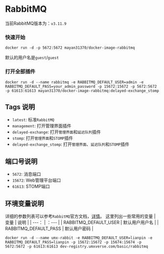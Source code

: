 # RabbitMQ
当前RabbitMQ版本为：`v3.11.9`
### 快速开始
```shell
docker run -d -p 5672:5672 mayan31370/docker-image-rabbitmq
```
默认的用户名是`guest`/`guest`
### 打开全部插件
```shell
docker run -d --name rabbitmq -e RABBITMQ_DEFAULT_USER=admin -e RABBITMQ_DEFAULT_PASS=your_admin_password -p 15672:15672 -p 5672:5672 -p 61613:61613 mayan31370/docker-image-rabbitmq:delayed-exchange_stomp
```

## Tags 说明
- `latest`: 标准`RabbitMQ`
- `management`: 打开管理界面插件
- `delayed-exchange`: 打开`管理界面`和`延迟队列`插件
- `stomp`: 打开`管理界面`和`STOMP`插件
- `delayed-exchange_stomp`: 打开`管理界面`、`延迟队列`和`STOMP`插件

## 端口号说明
- `5672`: 消息端口
- `15672`: Web管理平台端口
- `61613`: STOMP端口

## 环境变量说明
详细的参数列表可以参考`RabbitMQ`官方文档，[详情](https://www.rabbitmq.com/configure.html#supported-environment-variables)。
这里列出一些常用的变量
| 变量 | 说明 |
| ---： | ：--- |
| RABBITMQ_DEFAULT_USER | 默认用户用户名 |
| RABBITMQ_DEFAULT_PASS | 默认用户密码 |
```shell
docker run -d --name umx-rabbit -e RABBITMQ_DEFAULT_USER=lianpin -e RABBITMQ_DEFAULT_PASS=lianpin -p 15672:15672 -p 15674:15674 -p 5672:5672 -p 61613:61613 dev-registry.umxverse.com/basic/rabbitmq
```